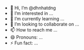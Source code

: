 - 👋 Hi, I’m @dhnhatdng
- 👀 I’m interested in ...
- 🌱 I’m currently learning ...
- 💞️ I’m looking to collaborate on ...
- 📫 How to reach me ...
- 😄 Pronouns: ...
- ⚡ Fun fact: ...

<!---
dhnhatdng/dhnhatdng is a ✨ special ✨ repository because its `README.md` (this file) appears on your GitHub profile.
You can click the Preview link to take a look at your changes.
--->
